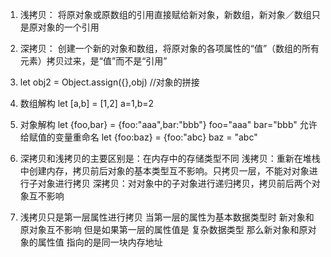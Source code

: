 1. 浅拷贝： 将原对象或原数组的引用直接赋给新对象，新数组，新对象／数组只是原对象的一个引用

2. 深拷贝： 创建一个新的对象和数组，将原对象的各项属性的“值”（数组的所有元素）拷贝过来，是“值”而不是“引用”

3. let obj2 = Object.assign({},obj)  //对象的拼接
4. 数组解构
  let [a,b] = [1,2]   a=1,b=2
5. 对象解构
  let {foo,bar} = {foo:"aaa",bar:"bbb"}  foo="aaa"  bar="bbb"
  允许给赋值的变量重命名 let {foo:baz} = {foo:"abc}  baz = "abc"
6.  深拷贝和浅拷贝的主要区别是：在内存中的存储类型不同
	  浅拷贝：重新在堆栈中创建内存，拷贝前后对象的基本类型互不影响。只拷贝一层，不能对对象进行子对象进行拷贝
		深拷贝：对对象中的子对象进行递归拷贝，拷贝前后两个对象互不影响

7. 浅拷贝只是第一层属性进行拷贝 当第一层的属性为基本数据类型时 新对象和原对象互不影响
  但是如果第一层的属性值是 复杂数据类型  那么新对象和原对象的属性值 指向的是同一块内存地址